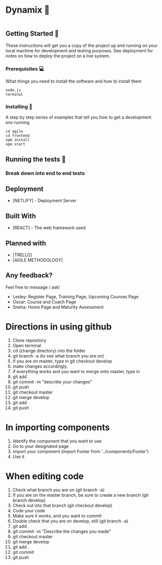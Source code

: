 # Dynamix :tada:

 <img target="_blank" href="https://www.dropbox.com/s/a59rekkfc0memlq/Screen%20Shot%202020-04-05%20at%2014.42.27.png?raw=1" /> 

## Getting Started :school_satchel:

These instructions will get you a copy of the project up and running on your local machine for development and testing purposes. See deployment for notes on how to deploy the project on a live system.

### Prerequisites :computer:

What things you need to install the software and how to install them

```
node.js
terminal 
```

### Installing :electric_plug:

A step by step series of examples that tell you how to get a development env running

```
cd agile 
cd frontend
npm install
npm start
```

## Running the tests :flashlight:


### Break down into end to end tests


## Deployment

* [NETLIFY] - Deployment Server

## Built With

* [REACT] - The web framework used

## Planned with 

* [TRELLO]
* [AGILE METHODOLOGY] 

## Any feedback? 

Feel free to message / ask! 


<ul>
<li>Lesley: Register Page, Training Page, Upcoming Courses Page </li>
  <li>Oscar: Course and Coach Page</li>
<li>Sneha: Home Page and Maturity Assessment</li>
</ul>

# Directions in using github
1. Clone repository 
2. Open terminal
3. cd (change directory) into the folder
4. git branch -a (to see what branch you are on)
5. if you are on master, type in git checkout develop
6. make changes accordingly. 
7. if everything works and you want to merge onto master, type in 
8. git add .
9. git commit -m "describe your changes"
10. git push 
11. git checkout master
12. git merge develop
13. git add .
14. git push 

# In importing components
1. Identify the component that you want to use 
2. Go to your designated page
3. import your component (import Footer from '../components/Footer') 
4. Use it 


# When editing code
1. Check what branch you are on (git branch -a) 
2. If you are on the master branch, be sure to create a new branch (git branch develop)
3. Check out into that branch (git checkout develop) 
4. Code your code
5. Make sure it works, and you want to commit
6. Double check that you are on develop, still (git branch -a) 
7. git add .
8. git commit -m "Describe the changes you made"
9. git checkout master
10. git merge develop
11. git add .
12. git commit 
13. git push 
